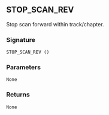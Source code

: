## STOP\_SCAN\_REV

Stop scan forward within track/chapter.


### Signature

`STOP_SCAN_REV ()`


### Parameters

`None`


### Returns

`None`
